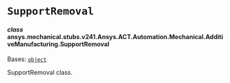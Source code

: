 # `SupportRemoval`

<a id="ansys.mechanical.stubs.v241.Ansys.ACT.Automation.Mechanical.AdditiveManufacturing.SupportRemoval"></a>

#### *class* ansys.mechanical.stubs.v241.Ansys.ACT.Automation.Mechanical.AdditiveManufacturing.SupportRemoval

Bases: [`object`](https://docs.python.org/3/library/functions.html#object)

SupportRemoval class.

<!-- !! processed by numpydoc !! -->

